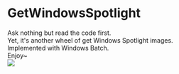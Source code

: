 # GetWindowsSpotlight
Ask nothing but read the code first.</br>
Yet, it's another wheel of get Windows Spotlight images.</br>
Implemented with Windows Batch.</br>
Enjoy~ </br>
![](https://stickershop.line-scdn.net/stickershop/v1/sticker/13455159/ANDROID/sticker.png)
